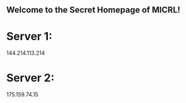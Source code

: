 ## Welcome to the Secret Homepage of MICRL!
# Server 1:
144.214.113.214
# Server 2:
175.159.74.15







